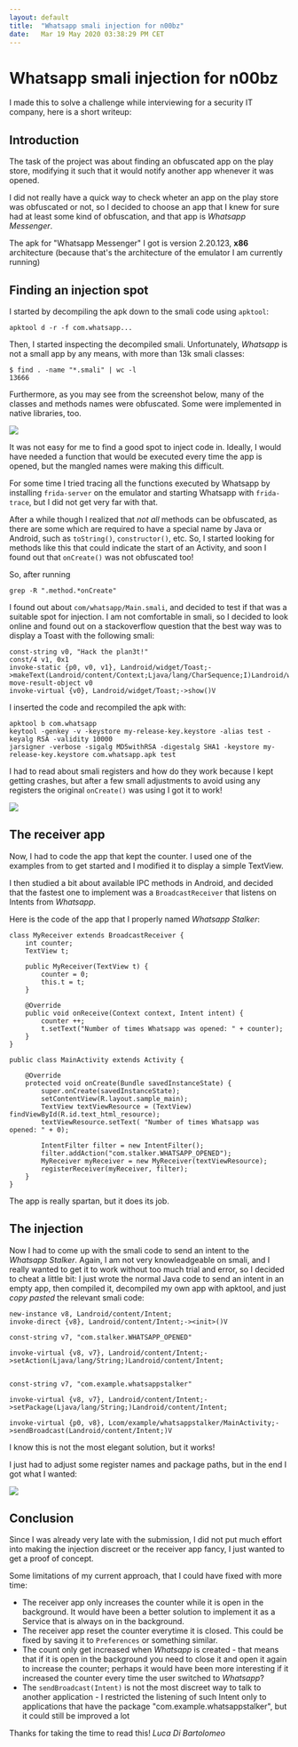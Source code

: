 ```yaml
---
layout: default
title:  "Whatsapp smali injection for n00bz"
date:   Mar 19 May 2020 03:38:29 PM CET
---
```


# Whatsapp smali injection for n00bz

I made this to solve a challenge while interviewing for a security IT company, here is a short writeup:

## Introduction 

The task of the project was about finding an obfuscated app on the play store, modifying it such that it would notify another app whenever it was opened.

I did not really have a quick way to check wheter an app on the play store was obfuscated or not, so I decided to choose an app that I knew for sure had at least some kind of obfuscation, and that app is _Whatsapp Messenger_.

The apk for "Whatsapp Messenger" I got is version 2.20.123, **x86** architecture (because that's the architecture of the emulator I am currently running)

## Finding an injection spot

I started by decompiling the apk down to the smali code using `apktool`:
```
apktool d -r -f com.whatsapp...
```

Then, I started inspecting the decompiled smali.
Unfortunately, _Whatsapp_ is not a small app by any means, with more than 13k smali classes:
```
$ find . -name "*.smali" | wc -l
13666
```
Furthermore, as you may see from the screenshot below, many of the classes and methods names were obfuscated. Some were implemented in native libraries, too.

![](https://i.imgur.com/YjZezrF.png)

It was not easy for me to find a good spot to inject code in. Ideally, I would have needed a function that would be executed every time the app is opened, but the mangled names were making this difficult. 

For some time I tried tracing all the functions executed by Whatsapp by installing `frida-server` on the emulator and starting Whatsapp with `frida-trace`, but I did not get very far with that.

After a while though I realized that _not all_ methods can be obfuscated, as there are some which are required to have a special name by Java or Android, such as `toString()`, `constructor()`, etc.  So, I started looking for methods like this that could indicate the start of an Activity, and soon I found out that `onCreate()` was not obfuscated too!

So, after running
```
grep -R ".method.*onCreate"
```
I found out about `com/whatsapp/Main.smali`, and decided to test if that was a suitable spot for injection.
I am not comfortable in smali, so I decided to look online and found out on a stackoverflow question that the best way was to display a Toast with the following smali:
```
const-string v0, "Hack the plan3t!"
const/4 v1, 0x1
invoke-static {p0, v0, v1}, Landroid/widget/Toast;->makeText(Landroid/content/Context;Ljava/lang/CharSequence;I)Landroid/widget/Toast;
move-result-object v0
invoke-virtual {v0}, Landroid/widget/Toast;->show()V
```
I inserted the code and recompiled the apk with:
```
apktool b com.whatsapp
keytool -genkey -v -keystore my-release-key.keystore -alias test -keyalg RSA -validity 10000
jarsigner -verbose -sigalg MD5withRSA -digestalg SHA1 -keystore my-release-key.keystore com.whatsapp.apk test
```
I had to read about smali registers and how do they work because I kept getting crashes, but after a few small adjustments to avoid using any registers the original `onCreate()` was using I got it to work!

![](https://i.imgur.com/zVHVfzn.png)

## The receiver app

Now, I had to code the app that kept the counter. I used one of the examples from [](https://github.com/android/user-interface-samples) to get started and I modified it to display a simple TextView.

I then studied a bit about available IPC methods in Android, and decided that the fastest one to implement was a `BroadcastReceiver` that listens on Intents from _Whatsapp_. 

Here is the code of the app that I properly named _Whatsapp Stalker_:
```
class MyReceiver extends BroadcastReceiver {
	int counter;
	TextView t;

	public MyReceiver(TextView t) {
		counter = 0;
		this.t = t;
	}

	@Override
	public void onReceive(Context context, Intent intent) {
		counter ++;
		t.setText("Number of times Whatsapp was opened: " + counter);
	}
}

public class MainActivity extends Activity {

	@Override
	protected void onCreate(Bundle savedInstanceState) {
		super.onCreate(savedInstanceState);
		setContentView(R.layout.sample_main);
		TextView textViewResource = (TextView) findViewById(R.id.text_html_resource);
		textViewResource.setText( "Number of times Whatsapp was opened: " + 0); 

		IntentFilter filter = new IntentFilter();
		filter.addAction("com.stalker.WHATSAPP_OPENED");
		MyReceiver myReceiver = new MyReceiver(textViewResource);
		registerReceiver(myReceiver, filter);
	}
}
```
The app is really spartan, but it does its job.

## The injection

Now I had to come up with the smali code to send an intent to the _Whatsapp Stalker_.
Again, I am not very knowleadgeable on smali, and I really wanted to get it to work
without too much trial and error, so I decided to cheat a little bit: I just wrote the normal
Java code to send an intent in an empty app, then compiled it, decompiled my own app with apktool, and 
just _copy pasted_ the relevant smali code:

```
new-instance v8, Landroid/content/Intent;
invoke-direct {v8}, Landroid/content/Intent;-><init>()V

const-string v7, "com.stalker.WHATSAPP_OPENED"

invoke-virtual {v8, v7}, Landroid/content/Intent;->setAction(Ljava/lang/String;)Landroid/content/Intent;


const-string v7, "com.example.whatsappstalker"

invoke-virtual {v8, v7}, Landroid/content/Intent;->setPackage(Ljava/lang/String;)Landroid/content/Intent;

invoke-virtual {p0, v8}, Lcom/example/whatsappstalker/MainActivity;->sendBroadcast(Landroid/content/Intent;)V
```


I know this is not the most elegant solution, but it works!

I just had to adjust some register names and package paths, but in the end I got what I wanted:

![](https://i.imgur.com/L9IK4p2.png)

## Conclusion

Since I was already very late with the submission, I did not put much effort into making the injection discreet or the receiver app fancy, I just wanted to get a proof of concept.

Some limitations of my current approach, that I could have fixed with more time:
- The receiver app only increases the counter while it is open in the background. It would have been a better solution to implement it as a Service that is always on in the background.
- The receiver app reset the counter everytime it is closed. This could be fixed by saving it to `Preferences` or something similar.
- The count only get increased when _Whatsapp_ is created - that means that if it is open in the background you need to close it and open it again to increase the counter; perhaps it would have been more interesting if it increased the counter every time the user switched to _Whatsapp_?
- The `sendBroadcast(Intent)` is not the most discreet way to talk to another application - I restricted the listening of such Intent only to applications that have the package "com.example.whatsappstalker", but it could still be improved a lot


Thanks for taking the time to read this!
_Luca Di Bartolomeo_

